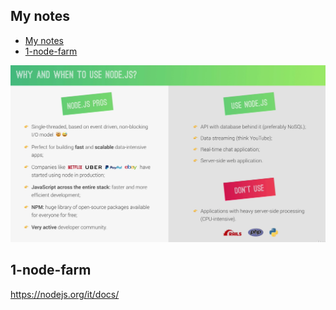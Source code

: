 ## My notes

- [My notes](#my-notes)
- [1-node-farm](#1-node-farm)


![](2020-10-31-15-39-48.png)


## 1-node-farm
https://nodejs.org/it/docs/

